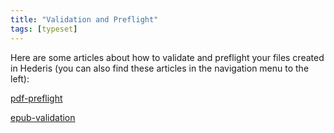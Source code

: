 ```yaml
---
title: "Validation and Preflight"
tags: [typeset]
---
```

 
<html><body><section data-type="chapter" class="hsecchapter" data-hederis-type="hsecchapter" id="intro-validation" data-pi-attrs="id: intro-validation; data-tags: typeset;" role="doc-chapter" data-tags="typeset" data-author-name=" " data-book-title=" " title="Validation and Preflight"><p class="hblkp" data-hederis-type="hblkp" id="pSdDO1BHy">Here are some articles about how to validate and preflight your files created in Hederis (you can also find these articles in the navigation menu to the left): </p><p class="hblkp" data-hederis-type="hblkp" id="pUJJuuSh4"><a href="{% link _docs/pdf-preflight.md %}" class="hspana" data-hederis-type="hspana" id="piDddKUAv">pdf-preflight</a></p><p class="hblkp" data-hederis-type="hblkp" id="pvOb6JKzd"><a href="{% link _docs/epub-validation.md %}" class="hspana" data-hederis-type="hspana" id="pIusDrb65">epub-validation</a></p></section></body></html>
